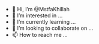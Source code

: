 - 👋 Hi, I’m @MstfaKhillah
- 👀 I’m interested in ...
- 🌱 I’m currently learning ...
- 💞️ I’m looking to collaborate on ...
- 📫 How to reach me ...

<!---
MstfaKhillah/MstfaKhillah is a ✨ special ✨ repository because its `README.md` (this file) appears on your GitHub profile.
You can click the Preview link to take a look at your changes.
--->

